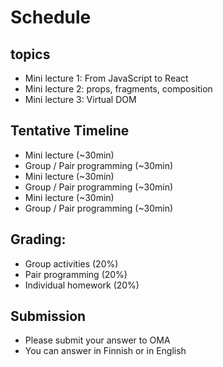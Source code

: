 
# Schedule 

## topics 
 
- Mini lecture 1: From JavaScript to React
- Mini lecture 2: props, fragments, composition
- Mini lecture 3: Virtual DOM 

## Tentative Timeline

- Mini lecture (~30min)
- Group / Pair programming (~30min)
- Mini lecture (~30min)
- Group / Pair programming (~30min)
- Mini lecture (~30min)
- Group / Pair programming (~30min)

## Grading: 

- Group activities (20%)
- Pair programming (20%)
- Individual homework (20%)

## Submission

- Please submit your answer to  OMA 
- You can answer in Finnish or in English
